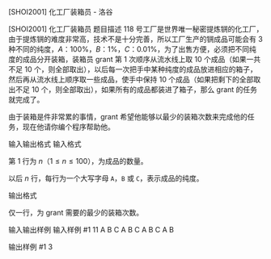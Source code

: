 



[SHOI2001] 化工厂装箱员 - 洛谷














[SHOI2001] 化工厂装箱员
题目描述
118 号工厂是世界唯一秘密提炼锎的化工厂，由于提炼锎的难度非常高，技术不是十分完善，所以工厂生产的锎成品可能会有 $3$ 种不同的纯度，$A$：$100\%$，$B$：$1\%$，$C$：$0.01\%$，为了出售方便，必须把不同纯度的成品分开装箱，装箱员 grant 第 $1$ 次顺序从流水线上取 $10$ 个成品（如果一共不足 $10$ 个，则全部取出），以后每一次把手中某种纯度的成品放进相应的箱子，然后再从流水线上顺序取一些成品，使手中保持 $10$ 个成品（如果把剩下的全部取出不足 $10$ 个，则全部取出），如果所有的成品都装进了箱子，那么 grant 的任务就完成了。

由于装箱是件非常累的事情，grant 希望他能够以最少的装箱次数来完成他的任务，现在他请你编个程序帮助他。

输入输出格式
输入格式

第 $1$ 行为 $n$（$1\le n\le 100$），为成品的数量。

以后 $n$ 行，每行为一个大写字母 $\texttt A$，$\texttt B$ 或 $\texttt C$，表示成品的纯度。

输出格式

仅一行，为 grant 需要的最少的装箱次数。

输入输出样例
输入样例 #1
11
A
B
C
A
B
C
A
B
C
A
B

输出样例 #1
3






